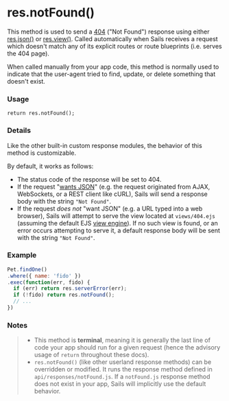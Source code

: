 # res.notFound()

This method is used to send a <a href="http://en.wikipedia.org/wiki/List_of_HTTP_status_codes#4xx_Client_Error" target="_blank">404</a> ("Not Found") response using either [res.json()](https://sailsjs.com/documentation/reference/response-res/res-json) or [res.view()](https://sailsjs.com/documentation/reference/response-res/res-view). Called automatically when Sails receives a request which doesn't match any of its explicit routes or route blueprints (i.e. serves the 404 page).

When called manually from your app code, this method is normally used to indicate that the user-agent tried to find, update, or delete something that doesn't exist.


### Usage

```usage
return res.notFound();
```

### Details

Like the other built-in custom response modules, the behavior of this method is customizable.

By default, it works as follows:

+ The status code of the response will be set to 404.
+ If the request "[wants JSON](https://sailsjs.com/documentation/reference/req/req.wantsJSON)" (e.g. the request originated from AJAX, WebSockets, or a REST client like cURL), Sails will send a response body with the string `"Not Found"`.
+ If the request _does not_ "want JSON" (e.g. a URL typed into a web browser), Sails will attempt to serve the view located at `views/404.ejs` (assuming the default EJS [view engine](https://sailsjs.com/documentation/concepts/views/view-engines)).  If no such view is found, or an error occurs attempting to serve it, a default response body will be sent with the string `"Not Found"`.

### Example

```javascript
Pet.findOne()
.where({ name: 'fido' })
.exec(function(err, fido) {
  if (err) return res.serverError(err);
  if (!fido) return res.notFound();
  // ...
})
```


### Notes
> + This method is **terminal**, meaning it is generally the last line of code your app should run for a given request (hence the advisory usage of `return` throughout these docs).
>+ `res.notFound()` (like other userland response methods) can be overridden or modified.  It runs the response method defined in `api/responses/notFound.js`.  If a `notFound.js` response method does not exist in your app, Sails will implicitly use the default behavior.










<docmeta name="displayName" value="res.notFound()">
<docmeta name="pageType" value="method">

